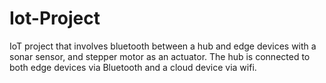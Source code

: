 # Iot-Project
IoT project that involves bluetooth between a hub and edge devices with a sonar sensor, and stepper motor as an actuator. The hub is connected to both edge devices via Bluetooth and a cloud device via wifi.
